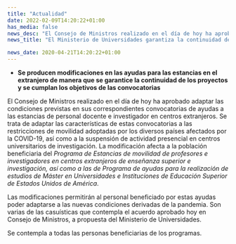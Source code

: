 ```yaml
---
title: "Actualidad"
date: 2022-02-09T14:20:22+01:00
has_media: false
news_desc: "El Consejo de Ministros realizado en el día de hoy ha aprobado adaptar las condiciones previstas en sus correspondientes convocatorias de ayudas a las estancias de personal docente e investigador en centros extranjeros. Se trata de adaptar las características de estas convocatorias a las restricciones de movilidad adoptadas por los diversos países afectados por la COVID-19, así como a la suspensión de actividad presencial en centros universitarios de investigación."
news_title: "El Ministerio de Universidades garantiza la continuidad de las estancias de personal docente e investigador en centros extranjeros"

news_date: 2020-04-21T14:20:22+01:00
---
```

<ul>
<li><b>Se producen modificaciones en las ayudas para las estancias en el extranjero de manera que se garantice la continuidad de los proyectos y se cumplan los objetivos de las convocatorias</b></li>
</ul>
<p>El Consejo de Ministros realizado en el d&iacute;a de hoy ha aprobado adaptar las condiciones previstas en sus correspondientes convocatorias de ayudas a las estancias de personal docente e investigador en centros extranjeros. Se trata de adaptar las caracter&iacute;sticas de estas convocatorias a las restricciones de movilidad adoptadas por los diversos pa&iacute;ses afectados por la COVID-19, as&iacute; como a la suspensi&oacute;n de actividad presencial en centros universitarios de investigaci&oacute;n. La modificaci&oacute;n afecta a la poblaci&oacute;n beneficiaria del<span>&nbsp;</span><em>Programa de Estancias de movilidad de profesores e investigadores en centros extranjeros de ense&ntilde;anza superior e investigaci&oacute;n, as&iacute; como a las de Programa de ayudas para la realizaci&oacute;n de estudios de M&aacute;ster en Universidades e Instituciones de Educaci&oacute;n Superior de Estados Unidos de Am&eacute;rica</em>.</p>
<p>Las modificaciones permitir&aacute;n al personal beneficiado por estas ayudas poder adaptarse a las nuevas condiciones derivadas de la pandemia. Son varias de las casu&iacute;sticas que contempla el acuerdo aprobado hoy en Consejo de Ministros, a propuesta del Ministerio de Universidades.</p>
<p>Se contempla a todas las personas beneficiarias de los programas.</p>